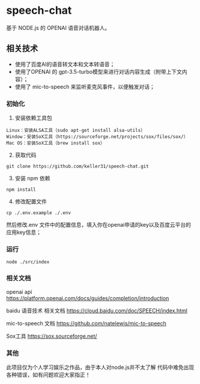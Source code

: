# speech-chat
基于 NODE.js 的 OPENAI 语音对话机器人。

## 相关技术
- 使用了百度AI的语音转文本和文本转语音；
- 使用了OPENAI 的 gpt-3.5-turbo模型来进行对话内容生成（附带上下文内容）；
- 使用了 mic-to-speech 来监听麦克风事件，以便触发对话；


### 初始化
1. 安装依赖工具包
```
Linux：安装ALSA工具（sudo apt-get install alsa-utils）
Window：安装SoX工具（https://sourceforge.net/projects/sox/files/sox/）
Mac OS：安装SoX工具（brew install sox）
```
2. 获取代码
```
git clone https://github.com/keller31/speech-chat.git 
```

3. 安装 npm 依赖
```
npm install
```
4. 修改配置文件
```
cp ./.env.example ./.env 
```
然后修改.env 文件中的配置信息，填入你在openai申请的key以及百度云平台的应用key信息；


### 运行
```
node ./src/index
```

### 相关文档

openai api https://platform.openai.com/docs/guides/completion/introduction

baidu 语音技术 相关文档 https://cloud.baidu.com/doc/SPEECH/index.html

mic-to-speech 文档 https://github.com/natelewis/mic-to-speech

Sox工具 https://sox.sourceforge.net/

### 其他
此项目仅为个人学习娱乐之作品，由于本人对node.js并不太了解 代码中难免出现各种错误，如有问题欢迎大家指正！